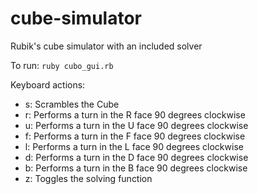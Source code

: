 # cube-simulator
Rubik's cube simulator with an included solver

To run: ``` ruby cubo_gui.rb ```

Keyboard actions:
- s: Scrambles the Cube
- r: Performs a turn in the R face 90 degrees clockwise
- u: Performs a turn in the U face 90 degrees clockwise
- f: Performs a turn in the F face 90 degrees clockwise
- l: Performs a turn in the L face 90 degrees clockwise
- d: Performs a turn in the D face 90 degrees clockwise
- b: Performs a turn in the B face 90 degrees clockwise
- z: Toggles the solving function

